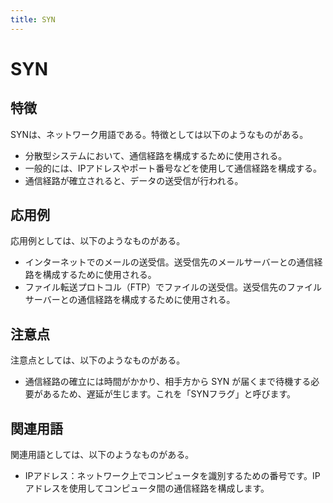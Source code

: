 ```yaml
---
title: SYN
---
```


# SYN
## 特徴
SYNは、ネットワーク用語である。特徴としては以下のようなものがある。
- 分散型システムにおいて、通信経路を構成するために使用される。
- 一般的には、IPアドレスやポート番号などを使用して通信経路を構成する。
- 通信経路が確立されると、データの送受信が行われる。

## 応用例
応用例としては、以下のようなものがある。
- インターネットでのメールの送受信。送受信先のメールサーバーとの通信経路を構成するために使用される。
- ファイル転送プロトコル（FTP）でファイルの送受信。送受信先のファイルサーバーとの通信経路を構成するために使用される。


## 注意点
注意点としては、以下のようなものがある。
- 通信経路の確立には時間がかかり、相手方から SYN が届くまで待機する必要があるため、遅延が生じます。これを「SYNフラグ」と呼びます。


## 関連用語
関連用語としては、以下のようなものがある。
- IPアドレス：ネットワーク上でコンピュータを識別するための番号です。IPアドレスを使用してコンピュータ間の通信経路を構成します。